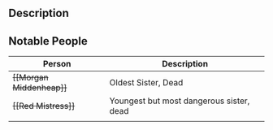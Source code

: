 ## Description


## Notable People
| Person                    | Description                              |
| ------------------------- | ---------------------------------------- |
| ~~[[Morgan Middenheap]]~~ | Oldest Sister, Dead                      |
| ~~[[Red Mistress]]~~      | Youngest but most dangerous sister, dead |
|                           |                                          |
